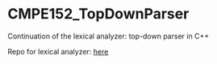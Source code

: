 # CMPE152_TopDownParser
Continuation of the lexical analyzer: top-down parser in C++

Repo for lexical analyzer: <a href="https://github.com/tiffanynn/CMPE152_LexicalAnalyzer">here</a>
